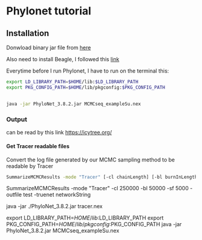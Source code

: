 # Phylonet tutorial

## Installation
Donwload binary jar file from [here](https://bioinfocs.rice.edu/phylonet)

Also need to install Beagle, I followed this [link](https://github.com/beagle-dev/beagle-lib/wiki/LinuxInstallInstructions)

Everytime before I run Phylonet, I have to run on the terminal this:
```bash
export LD_LIBRARY_PATH=$HOME/lib:$LD_LIBRARY_PATH
export PKG_CONFIG_PATH=$HOME/lib/pkgconfig:$PKG_CONFIG_PATH
```

##
```bash
java -jar PhyloNet_3.8.2.jar MCMCseq_exampleSu.nex
```
### Output
can be read by this link
https://icytree.org/


#### Get Tracer readable files
Convert the log file generated by our MCMC sampling method to be readable by Tracer

```bash
SummarizeMCMCResults -mode "Tracer" [-cl chainLength] [-bl burnInLength] [-sf sampleFrequency] [-outfile filename] [-truenet networkString] 
```
SummarizeMCMCResults -mode "Tracer" -cl 250000  -bl 50000 -sf 5000 -outfile test -truenet networkString




java -jar ./PhyloNet_3.8.2.jar tracer.nex

export LD_LIBRARY_PATH=$HOME/lib:$LD_LIBRARY_PATH
export PKG_CONFIG_PATH=$HOME/lib/pkgconfig:$PKG_CONFIG_PATH
java -jar PhyloNet_3.8.2.jar MCMCseq_exampleSu.nex
